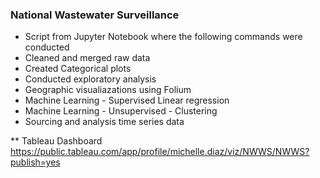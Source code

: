 ### National Wastewater Surveillance


* Script from Jupyter Notebook where the following commands were conducted 
* Cleaned and merged raw data 
* Created Categorical plots
* Conducted exploratory analysis
* Geographic visualiazations using Folium
* Machine Learning - Supervised Linear regression
* Machine Learning - Unsupervised - Clustering
* Sourcing and analysis time series data

** Tableau Dashboard
https://public.tableau.com/app/profile/michelle.diaz/viz/NWWS/NWWS?publish=yes 
